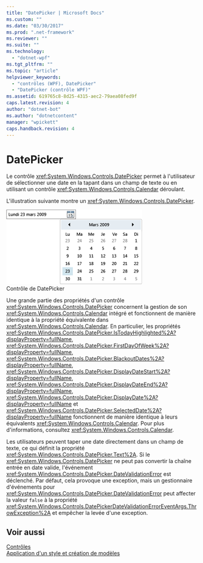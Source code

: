 ```yaml
---
title: "DatePicker | Microsoft Docs"
ms.custom: ""
ms.date: "03/30/2017"
ms.prod: ".net-framework"
ms.reviewer: ""
ms.suite: ""
ms.technology: 
  - "dotnet-wpf"
ms.tgt_pltfrm: ""
ms.topic: "article"
helpviewer_keywords: 
  - "contrôles (WPF), DatePicker"
  - "DatePicker (contrôle WPF)"
ms.assetid: 619765c8-8d25-4315-aec2-79aea08fed9f
caps.latest.revision: 4
author: "dotnet-bot"
ms.author: "dotnetcontent"
manager: "wpickett"
caps.handback.revision: 4
---
```

# DatePicker
Le contrôle <xref:System.Windows.Controls.DatePicker> permet à l'utilisateur de sélectionner une date en la tapant dans un champ de texte ou en utilisant un contrôle <xref:System.Windows.Controls.Calendar> déroulant.  
  
 L'illustration suivante montre un <xref:System.Windows.Controls.DatePicker>.  
  
 ![Contrôle DatePicker](../../../../docs/framework/wpf/controls/media/ndp-datepicker.png "NDP\_DatePicker")  
Contrôle de DatePicker  
  
 Une grande partie des propriétés d'un contrôle <xref:System.Windows.Controls.DatePicker> concernent la gestion de son <xref:System.Windows.Controls.Calendar> intégré et fonctionnent de manière identique à la propriété équivalente dans <xref:System.Windows.Controls.Calendar>.  En particulier, les propriétés <xref:System.Windows.Controls.DatePicker.IsTodayHighlighted%2A?displayProperty=fullName>, <xref:System.Windows.Controls.DatePicker.FirstDayOfWeek%2A?displayProperty=fullName>, <xref:System.Windows.Controls.DatePicker.BlackoutDates%2A?displayProperty=fullName>, <xref:System.Windows.Controls.DatePicker.DisplayDateStart%2A?displayProperty=fullName>, <xref:System.Windows.Controls.DatePicker.DisplayDateEnd%2A?displayProperty=fullName>, <xref:System.Windows.Controls.DatePicker.DisplayDate%2A?displayProperty=fullName> et <xref:System.Windows.Controls.DatePicker.SelectedDate%2A?displayProperty=fullName> fonctionnent de manière identique à leurs équivalents <xref:System.Windows.Controls.Calendar>.  Pour plus d'informations, consultez <xref:System.Windows.Controls.Calendar>.  
  
 Les utilisateurs peuvent taper une date directement dans un champ de texte, ce qui définit la propriété <xref:System.Windows.Controls.DatePicker.Text%2A>.  Si le <xref:System.Windows.Controls.DatePicker> ne peut pas convertir la chaîne entrée en date valide, l'événement <xref:System.Windows.Controls.DatePicker.DateValidationError> est déclenché.  Par défaut, cela provoque une exception, mais un gestionnaire d'événements pour <xref:System.Windows.Controls.DatePicker.DateValidationError> peut affecter la valeur `false` à la propriété <xref:System.Windows.Controls.DatePickerDateValidationErrorEventArgs.ThrowException%2A> et empêcher la levée d'une exception.  
  
## Voir aussi  
 [Contrôles](../../../../docs/framework/wpf/controls/index.md)   
 [Application d'un style et création de modèles](../../../../docs/framework/wpf/controls/styling-and-templating.md)